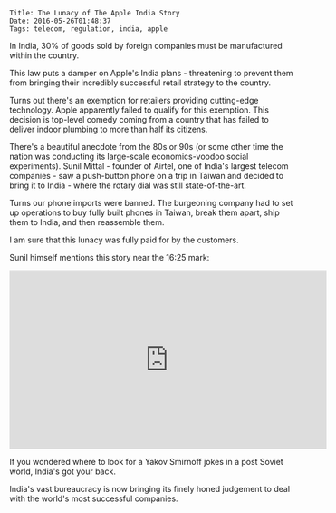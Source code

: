     Title: The Lunacy of The Apple India Story
    Date: 2016-05-26T01:48:37
    Tags: telecom, regulation, india, apple

In India, 30% of goods sold by foreign companies must be manufactured within the country.

This law puts a damper on Apple's India plans - threatening to prevent them from bringing their incredibly successful retail strategy to the country.

Turns out there's an exemption for retailers providing cutting-edge technology. Apple apparently failed to qualify for this exemption. This decision is top-level comedy coming from a country that has failed to deliver indoor plumbing to more than half its citizens.

There's a beautiful anecdote from the 80s or 90s (or some other time the nation was conducting its large-scale economics-voodoo social experiments). Sunil Mittal - founder of Airtel, one of India's largest telecom companies - saw a push-button phone on a trip in Taiwan and decided to bring it to India - where the rotary dial was still state-of-the-art.

Turns our phone imports were banned. The burgeoning company had to set up operations to buy fully built phones in Taiwan, break them apart, ship them to India, and then reassemble them. 

I am sure that this lunacy was fully paid for by the customers.

Sunil himself mentions this story near the 16:25 mark:
<iframe width="560" height="315" src="https://www.youtube.com/embed/fHcb9I75tvw" frameborder="0" allowfullscreen></iframe>

If you wondered where to look for a Yakov Smirnoff jokes in a post Soviet world, India's got your back.

India's vast bureaucracy is now bringing its finely honed judgement to deal with the world's most successful companies.
